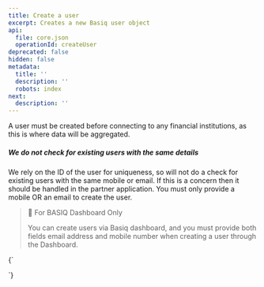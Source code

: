 ```yaml
---
title: Create a user
excerpt: Creates a new Basiq user object
api:
  file: core.json
  operationId: createUser
deprecated: false
hidden: false
metadata:
  title: ''
  description: ''
  robots: index
next:
  description: ''
---
```

A user must be created before connecting to any financial institutions, as this is where data will be aggregated. 

##### We do not check for existing users with the same details

We rely on the ID of the user for uniqueness, so will not do a check for existing users with the same mobile or email. If this is a concern then it should be handled in the partner application. You must only provide a mobile OR an email to create the user.

> 📘 For BASIQ Dashboard Only
>
> You can create users via Basiq dashboard, and you must provide both fields email address and mobile number when creating a user through the Dashboard.

<HTMLBlock>{`
<script src="https://code.jquery.com/jquery-3.5.0.js"></script>
<script>
  setTimeout(() => {    
    const toolTip =  "<p class='toolTip'>&#8505;&#65039; &nbsp; Populate your request using the input fields provided</p>";
    $(toolTip).insertAfter($('.rm-PlaygroundRequest'));
	}, 100)
</script>
`}</HTMLBlock>
